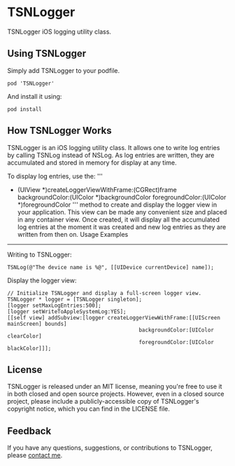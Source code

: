 TSNLogger
=========
TSNLogger iOS logging utility class.

Using TSNLogger
---------------
Simply add TSNLogger to your podfile.
```
pod 'TSNLogger'
```
And install it using:
```
pod install
```
How TSNLogger Works
-------------------
TSNLogger is an iOS logging utility class. It allows one to write log entries by calling TSNLog instead of NSLog. As log entries are written, they are accumulated and stored in memory for display at any time.

To display log entries, use the:
'''
- (UIView *)createLoggerViewWithFrame:(CGRect)frame
                      backgroundColor:(UIColor *)backgroundColor
                      foregroundColor:(UIColor *)foregroundColor
'''
method to create and display the logger view in your application. This view can be made any convenient size and placed in any container view. Once created, it will display all the accumulated log entries at the moment it was created and new log entries as they are written from then on.
Usage Examples
--------------
Writing to TSNLogger:
```
TSNLog(@"The device name is %@", [[UIDevice currentDevice] name]);
```
Display the logger view:
```
// Initialize TSNLogger and display a full-screen logger view.
TSNLogger * logger = [TSNLogger singleton];
[logger setMaxLogEntries:500];
[logger setWriteToAppleSystemLog:YES];
[[self view] addSubview:[logger createLoggerViewWithFrame:[[UIScreen mainScreen] bounds]
                                          backgroundColor:[UIColor clearColor]
                                          foregroundColor:[UIColor blackColor]]];
```
License
-------
TSNLogger is released under an MIT license, meaning you're free to use it in both closed and open source projects. However, even in a closed source project, please include a publicly-accessible copy of TSNLogger's copyright notice, which you can find in the LICENSE file.

Feedback
--------
If you have any questions, suggestions, or contributions to TSNLogger, please [contact me](mailto:brianlambert@softwarenerd.org).
